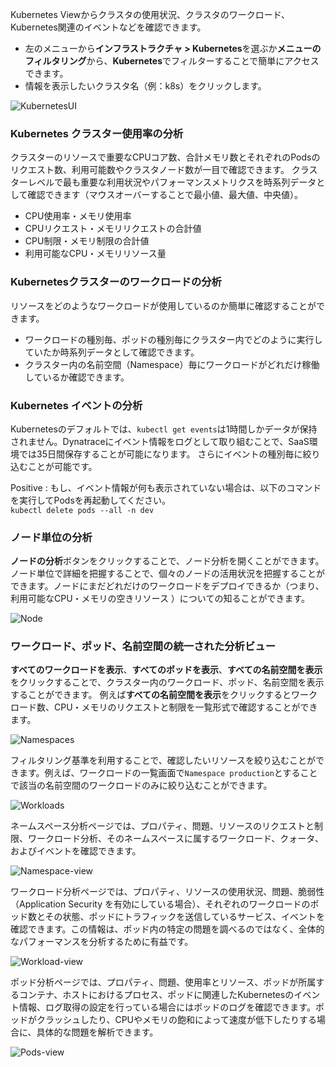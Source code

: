 <!-- Code for k8s views -->

Kubernetes Viewからクラスタの使用状況、クラスタのワークロード、Kubernetes関連のイベントなどを確認できます。

* 左のメニューから**インフラストラクチャ > Kubernetes**を選ぶか**メニューのフィルタリング**から、**Kubernetes**でフィルターすることで簡単にアクセスできます。
* 情報を表示したいクラスタ名（例：k8s）をクリックします。

![KubernetesUI](../assets/k8s/k8s-view.png)

### Kubernetes クラスター使用率の分析

クラスターのリソースで重要なCPUコア数、合計メモリ数とそれぞれのPodsのリクエスト数、利用可能数やクラスタノード数が一目で確認できます。
クラスターレベルで最も重要な利用状況やパフォーマンスメトリクスを時系列データとして確認できます（マウスオーバーすることで最小値、最大値、中央値）。
* CPU使用率・メモリ使用率
* CPUリクエスト・メモリリクエストの合計値
* CPU制限・メモリ制限の合計値
* 利用可能なCPU・メモリリソース量

### Kubernetesクラスターのワークロードの分析

リソースをどのようなワークロードが使用しているのか簡単に確認することができます。
* ワークロードの種別毎、ポッドの種別毎にクラスター内でどのように実行していたか時系列データとして確認できます。
* クラスター内の名前空間（Namespace）毎にワークロードがどれだけ稼働しているか確認できます。

### Kubernetes イベントの分析

Kubernetesのデフォルトでは、`kubectl get events`は1時間しかデータが保持されません。Dynatraceにイベント情報をログとして取り組むことで、SaaS環境では35日間保存することが可能になります。
さらにイベントの種別毎に絞り込むことが可能です。

Positive
: もし、イベント情報が何も表示されていない場合は、以下のコマンドを実行してPodsを再起動してください。<br>
`kubectl delete pods --all -n dev`

### ノード単位の分析

**ノードの分析**ボタンをクリックすることで、ノード分析を開くことができます。ノード単位で詳細を把握することで、個々のノードの活用状況を把握することができます。ノードにまだどれだけのワークロードをデプロイできるか（つまり、利用可能なCPU・メモリの空きリソース ）についての知ることができます。

![Node](../assets/k8s/k8s-node.png)

### ワークロード、ポッド、名前空間の統一された分析ビュー

**すべてのワークロードを表示**、**すべてのポッドを表示**、**すべての名前空間を表示**をクリックすることで、クラスター内のワークロード、ポッド、名前空間を表示することができます。
例えば**すべての名前空間を表示**をクリックするとワークロード数、CPU・メモリのリクエストと制限を一覧形式で確認することができます。

![Namespaces](../assets/k8s/k8s-namespaces.png)

フィルタリング基準を利用することで、確認したいリソースを絞り込むことができます。例えば、ワークロードの一覧画面で`Namespace production`とすることで該当の名前空間のワークロードのみに絞り込むことができます。

![Workloads](../assets/k8s/k8s-workloads.png)

ネームスペース分析ページでは、プロパティ、問題、リソースのリクエストと制限、ワークロード分析、そのネームスペースに属するワークロード、クォータ、およびイベントを確認できます。

![Namespace-view](../assets/k8s/namespace-view.png)

ワークロード分析ページでは、プロパティ、リソースの使用状況、問題、脆弱性（Application Security を有効にしている場合）、それぞれのワークロードのポッド数とその状態、ポッドにトラフィックを送信しているサービス、イベントを確認できます。この情報は、ポッド内の特定の問題を調べるのではなく、全体的なパフォーマンスを分析するために有益です。

![Workload-view](../assets/k8s/workload-view.png)

ポッド分析ページでは、プロパティ、問題、使用率とリソース、ポッドが所属するコンテナ、ホストにおけるプロセス、ポッドに関連したKubernetesのイベント情報、ログ取得の設定を行っている場合にはポッドのログを確認できます。ポッドがクラッシュしたり、CPUやメモリの飽和によって速度が低下したりする場合に、具体的な問題を解析できます。

![Pods-view](../assets/k8s/pods-view.png)